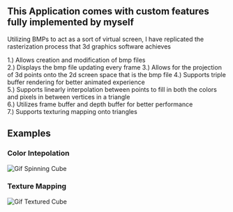 <h2>This Application comes with custom features fully implemented by myself</h2>  
  
Utilizing BMPs to act as a sort of virtual screen, I have replicated the rasterization process that 3d graphics software achieves    
  
1.) Allows creation and modification of bmp files  
2.) Displays the bmp file updating every frame 
3.) Allows for the projection of 3d points onto the 2d screen space that is the bmp file 
4.) Supports triple buffer rendering for better animated experience  
5.) Supports linearly interpolation between points to fill in both the colors and pixels in between vertices in a triangle  
6.) Utilizes frame buffer and depth buffer for better performance  
7.) Supports texturing mapping onto triangles  
  
<h2>Examples</h2>  


<h3>Color Intepolation</h3>  

![Gif Spinning Cube](https://github.com/Jakemuzy/BMP-Rasterizer-and-3D-projection/blob/2f71ae98a9a1864ee6e238c3a908be55a974726d/Examples/rotateCube.gif)  
    
<h3>Texture Mapping</h3>  
  
![Gif Textured Cube](https://github.com/Jakemuzy/Custom-3D-Renderer/blob/6765d42c52a4d9916c5f8803def7612aba536b38/Examples/textureCube.gif)       
